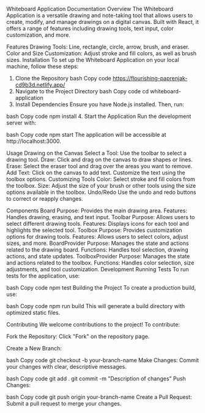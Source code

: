 Whiteboard Application Documentation
Overview
The Whiteboard Application is a versatile drawing and note-taking tool that allows users to create, modify, and manage drawings on a digital canvas. Built with React, it offers a range of features including drawing tools, text input, color customization, and more.

Features
Drawing Tools: Line, rectangle, circle, arrow, brush, and eraser.
Color and Size Customization: Adjust stroke and fill colors, as well as brush sizes.
Installation
To set up the Whiteboard Application on your local machine, follow these steps:

1. Clone the Repository
bash
Copy code
https://flourishing-paprenjak-cd9b3d.netlify.app/
2. Navigate to the Project Directory
bash
Copy code
cd whiteboard-application
3. Install Dependencies
Ensure you have Node.js installed. Then, run:

bash
Copy code
npm install
4. Start the Application
Run the development server with:

bash
Copy code
npm start
The application will be accessible at http://localhost:3000.

Usage
Drawing on the Canvas
Select a Tool: Use the toolbar to select a drawing tool.
Draw: Click and drag on the canvas to draw shapes or lines.
Erase: Select the eraser tool and drag over the areas you want to remove.
Add Text: Click on the canvas to add text. Customize the text using the toolbox options.
Customizing Tools
Color: Select stroke and fill colors from the toolbox.
Size: Adjust the size of your brush or other tools using the size options available in the toolbox.
Undo/Redo
Use the undo and redo buttons to correct or reapply changes.

Components
Board
Purpose: Provides the main drawing area.
Features: Handles drawing, erasing, and text input.
Toolbar
Purpose: Allows users to select different drawing tools.
Features: Displays icons for each tool and highlights the selected tool.
Toolbox
Purpose: Provides customization options for drawing tools.
Features: Allows users to select colors, adjust sizes, and more.
BoardProvider
Purpose: Manages the state and actions related to the drawing board.
Functions: Handles tool selection, drawing actions, and state updates.
ToolboxProvider
Purpose: Manages the state and actions related to the toolbox.
Functions: Handles color selection, size adjustments, and tool customization.
Development
Running Tests
To run tests for the application, use:

bash
Copy code
npm test
Building the Project
To create a production build, use:

bash
Copy code
npm run build
This will generate a build directory with optimized static files.

Contributing
We welcome contributions to the project! To contribute:

Fork the Repository: Click "Fork" on the repository page.

Create a New Branch:

bash
Copy code
git checkout -b your-branch-name
Make Changes: Commit your changes with clear, descriptive messages.

bash
Copy code
git add .
git commit -m "Description of changes"
Push Changes:

bash
Copy code
git push origin your-branch-name
Create a Pull Request: Submit a pull request to merge your changes.
